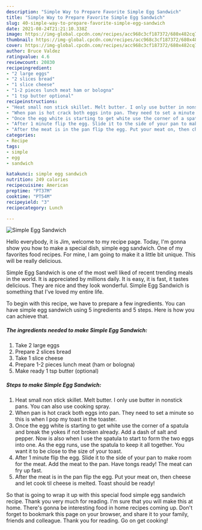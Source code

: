 ```yaml
---
description: "Simple Way to Prepare Favorite Simple Egg Sandwich"
title: "Simple Way to Prepare Favorite Simple Egg Sandwich"
slug: 40-simple-way-to-prepare-favorite-simple-egg-sandwich
date: 2021-08-24T21:21:10.338Z
image: https://img-global.cpcdn.com/recipes/acc968c3cf187372/680x482cq70/simple-egg-sandwich-recipe-main-photo.jpg
thumbnail: https://img-global.cpcdn.com/recipes/acc968c3cf187372/680x482cq70/simple-egg-sandwich-recipe-main-photo.jpg
cover: https://img-global.cpcdn.com/recipes/acc968c3cf187372/680x482cq70/simple-egg-sandwich-recipe-main-photo.jpg
author: Bruce Valdez
ratingvalue: 4.6
reviewcount: 20830
recipeingredient:
- "2 large eggs"
- "2 slices bread"
- "1 slice cheese"
- "1-2 pieces lunch meat ham or bologna"
- "1 tsp butter optional"
recipeinstructions:
- "Heat small non stick skillet. Melt butter. I only use butter in nonstick pans. You can also use cooking spray."
- "When pan is hot crack both eggs into pan. They need to set a minute so this is when I pop my toast in the toaster."
- "Once the egg white is starting to get white use the corner of a spatula and break the yokes if not broken already. Add a dash of salt and pepper. Now is also when I use the spatula to start to form the two eggs into one. As the egg runs, use the spatula to keep it all together. You want it to be close to the size of your toast."
- "After 1 minute flip the egg. Slide it to the side of your pan to make room for the meat. Add the meat to the pan. Have tongs ready! The meat can fry up fast."
- "After the meat is in the pan flip the egg. Put your meat on, then cheese and let cook til cheese is melted. Toast should be ready!"
categories:
- Recipe
tags:
- simple
- egg
- sandwich

katakunci: simple egg sandwich 
nutrition: 249 calories
recipecuisine: American
preptime: "PT37M"
cooktime: "PT54M"
recipeyield: "3"
recipecategory: Lunch

---
```



![Simple Egg Sandwich](https://img-global.cpcdn.com/recipes/acc968c3cf187372/680x482cq70/simple-egg-sandwich-recipe-main-photo.jpg)

Hello everybody, it is Jim, welcome to my recipe page. Today, I'm gonna show you how to make a special dish, simple egg sandwich. One of my favorites food recipes. For mine, I am going to make it a little bit unique. This will be really delicious.

Simple Egg Sandwich is one of the most well liked of recent trending meals in the world. It is appreciated by millions daily. It is easy, it is fast, it tastes delicious. They are nice and they look wonderful. Simple Egg Sandwich is something that I've loved my entire life.




To begin with this recipe, we have to prepare a few ingredients. You can have simple egg sandwich using 5 ingredients and 5 steps. Here is how you can achieve that.

<!--inarticleads1-->

##### The ingredients needed to make Simple Egg Sandwich:

1. Take 2 large eggs
1. Prepare 2 slices bread
1. Take 1 slice cheese
1. Prepare 1-2 pieces lunch meat (ham or bologna)
1. Make ready 1 tsp butter (optional)




<!--inarticleads2-->

##### Steps to make Simple Egg Sandwich:

1. Heat small non stick skillet. Melt butter. I only use butter in nonstick pans. You can also use cooking spray.
1. When pan is hot crack both eggs into pan. They need to set a minute so this is when I pop my toast in the toaster.
1. Once the egg white is starting to get white use the corner of a spatula and break the yokes if not broken already. Add a dash of salt and pepper. Now is also when I use the spatula to start to form the two eggs into one. As the egg runs, use the spatula to keep it all together. You want it to be close to the size of your toast.
1. After 1 minute flip the egg. Slide it to the side of your pan to make room for the meat. Add the meat to the pan. Have tongs ready! The meat can fry up fast.
1. After the meat is in the pan flip the egg. Put your meat on, then cheese and let cook til cheese is melted. Toast should be ready!




So that is going to wrap it up with this special food simple egg sandwich recipe. Thank you very much for reading. I'm sure that you will make this at home. There's gonna be interesting food in home recipes coming up. Don't forget to bookmark this page on your browser, and share it to your family, friends and colleague. Thank you for reading. Go on get cooking!
